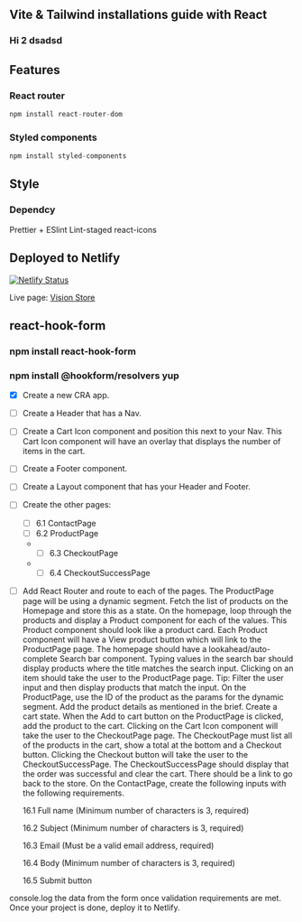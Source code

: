 ## Vite & Tailwind installations guide with React

### Hi 2 dsadsd

## Features

### React router

```js
npm install react-router-dom
```

### Styled components

```js
npm install styled-components
```

## Style

###

### Dependcy

Prettier + ESlint
Lint-staged
react-icons

## Deployed to Netlify

[![Netlify Status](https://api.netlify.com/api/v1/badges/5ffbf66b-07c5-4e4a-abb8-2a505cfc36e7/deploy-status)](https://app.netlify.com/sites/meek-pika-e025e2/deploys)

Live page:
[Vision Store](https://meek-pika-e025e2.netlify.app/)

## react-hook-form

### npm install react-hook-form

### npm install @hookform/resolvers yup

- [x] Create a new CRA app.
- [ ] Create a Header that has a Nav.
- [ ] Create a Cart Icon component and position this next to your Nav. This Cart Icon component will have an overlay that displays the number of items in the cart.
- [ ] Create a Footer component.
- [ ] Create a Layout component that has your Header and Footer.
- [ ] Create the other pages:
  - [ ] 6.1 ContactPage
  - [ ] 6.2 ProductPage
  - - [ ] 6.3 CheckoutPage
  - - [ ] 6.4 CheckoutSuccessPage
- [ ] Add React Router and route to each of the pages. The ProductPage page will be using a dynamic segment.
      Fetch the list of products on the Homepage and store this as a state.
      On the homepage, loop through the products and display a Product component for each of the values. This Product component should look like a product card. Each Product component will have a View product button which will link to the ProductPage page.
      The homepage should have a lookahead/auto-complete Search bar component. Typing values in the search bar should display products where the title matches the search input. Clicking on an item should take the user to the ProductPage page. Tip: Filter the user input and then display products that match the input.
      On the ProductPage, use the ID of the product as the params for the dynamic segment. Add the product details as mentioned in the brief.
      Create a cart state. When the Add to cart button on the ProductPage is clicked, add the product to the cart.
      Clicking on the Cart Icon component will take the user to the CheckoutPage page.
      The CheckoutPage must list all of the products in the cart, show a total at the bottom and a Checkout button.
      Clicking the Checkout button will take the user to the CheckoutSuccessPage.
      The CheckoutSuccessPage should display that the order was successful and clear the cart. There should be a link to go back to the store.
      On the ContactPage, create the following inputs with the following requirements.

  16.1 Full name (Minimum number of characters is 3, required)

  16.2 Subject (Minimum number of characters is 3, required)

  16.3 Email (Must be a valid email address, required)

  16.4 Body (Minimum number of characters is 3, required)

  16.5 Submit button

console.log the data from the form once validation requirements are met.
Once your project is done, deploy it to Netlify.
